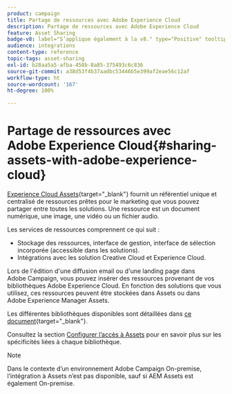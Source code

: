 ```yaml
---
product: campaign
title: Partage de ressources avec Adobe Experience Cloud
description: Partage de ressources avec Adobe Experience Cloud
feature: Asset Sharing
badge-v8: label="S’applique également à la v8." type="Positive" tooltip="S’applique également à Campaign v8."
audience: integrations
content-type: reference
topic-tags: asset-sharing
exl-id: b28aa5a5-afba-458b-8a85-375493c6c836
source-git-commit: a38d53f4b37aadbc53446b5e399af2eae56c12af
workflow-type: ht
source-wordcount: '167'
ht-degree: 100%

---
```


# Partage de ressources avec Adobe Experience Cloud{#sharing-assets-with-adobe-experience-cloud}

[Experience Cloud Assets](https://experienceleague.adobe.com/fr/docs/core-services/interface/services/audiences/overview){target="_blank"} fournit un référentiel unique et centralisé de ressources prêtes pour le marketing que vous pouvez partager entre toutes les solutions. Une ressource est un document numérique, une image, une vidéo ou un fichier audio.

Les services de ressources comprennent ce qui suit :

* Stockage des ressources, interface de gestion, interface de sélection incorporée (accessible dans les solutions).
* Intégrations avec les solution Creative Cloud et Experience Cloud.

Lors de l&#39;édition d&#39;une diffusion email ou d&#39;une landing page dans Adobe Campaign, vous pouvez insérer des ressources provenant de vos bibliothèques Adobe Experience Cloud. En fonction des solutions que vous utilisez, ces ressources peuvent être stockées dans Assets ou dans Adobe Experience Manager Assets.

Les différentes bibliothèques disponibles sont détaillées dans [ce document](https://experienceleague.adobe.com/fr/docs/core-services/interface/services/assets/experience-cloud-assets){target="_blank"}.

Consultez la section [Configurer l’accès à Assets](../../integrations/using/configuring-access-to-assets.md) pour en savoir plus sur les spécificités liées à chaque bibliothèque.

>[!NOTE]
>
>Dans le contexte d’un environnement Adobe Campaign On-premise, l’intégration à Assets n’est pas disponible, sauf si AEM Assets est également On-premise.
